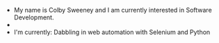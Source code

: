 - My name is Colby Sweeney and I am currently interested in Software Development. 
- 
- I'm currently: Dabbling in web automation with Selenium and Python

